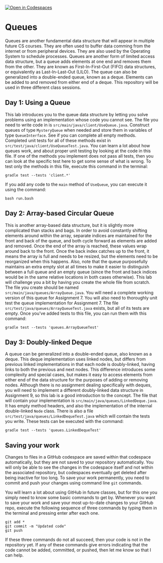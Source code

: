 [![Open in Codespaces](https://classroom.github.com/assets/launch-codespace-7f7980b617ed060a017424585567c406b6ee15c891e84e1186181d67ecf80aa0.svg)](https://classroom.github.com/open-in-codespaces?assignment_repo_id=14084122)
# Queues

Queues are another fundamental data structure that will appear in multiple future CS courses. They are often used to buffer
data comming from the internet or from peripheral devices. They are also used by the Operating System to schedule processes. Queues are another form of limited access data structure, but a queue adds elements at one end and removes them from the other. They are known as First-In-First-Out (FIFO) data structures, or equivalently as Last-In-Last-Out (LILO). The queue can also be generalized into a double-ended queue, known as a deque. Elements can be added to and removed from either end of a deque.
This repository will be used in three different class sessions.

## Day 1: Using a Queue

This lab introduces you to the queue data structure by letting you solve problems using an implementation whose code you cannot see. The file you need to write code in is `src/main/java/client/UseQueue.java`. Construct queues of type `MysteryQueue` when needed and store them in variables of type `QueueInterface`. See if you can complete all empty methods.
Completed unit tests for all of these methods exist in `src/test/java/client/UseQueueTest.java`. You can learn a lot about how queues work, and about proper unit testing by looking at the code in this file. If one of the methods you implement does not pass all tests, then you can look at the specific test here to get some sense of what is wrong. To test only the methods in this file, execute this command in the terminal:
```
gradle test --tests 'client.*'
```
If you add any code to the `main` method of `UseQueue`, you can execute it using the command:
```
bash run.bash
```

## Day 2: Array-based Circular Queue

This is another array-based data structure, but it is slightly more complicated than stacks and bags. In order to avoid constantly shifting elements around within the array, separate indices are maintained for the front and back of the queue, and both cycle forward as elements are added and removed. Once the end of the array is reached, these values wrap around back to the front. Once the back index catches up to the front, it means the array is full and needs to be resized, but the elements need to be reorganized when this happens. Also, note that the queue purposefully maintains an extra empty slot at all times to make it easier to distinguish between a full queue and an empty queue (since the front and back indices would be in the same relative locations in both cases otherwise). This lab will challenge you a bit by having you create the whole file from scratch. The file you create should be named `src/main/java/queues/ArrayQueue.java`. You will need a complete working version of this queue for Assignment 7. You will also need to thoroughly unit test the queue implementation for Assignment 7. The file `src/test/java/queues/ArrayQueueTest.java` exists, but all of its tests are empty. Once you've added tests to this file, you can run them with this command:
```
gradle test --tests 'queues.ArrayQueueTest'
```

## Day 3: Doubly-linked Deque

A queue can be generalized into a double-ended queue, also known as a deque. This deque implementation uses linked nodes, but differs from previous linked implementations in that each node is doubly-linked, having links to both the previous and next nodes. This difference introduces some complexity and special cases, but makes it easy to access elements from either end of the data structure for the purposes of adding or removing nodes. Although there is no assignment dealing specifically with deques, you will need to implement a different doubly-linked data structure in Assignment 9, so this lab is a good introduction to the concept. The file that will contain your implementation is `src/main/java/queues/LinkedDeque.java`. It has empty method headers, and also the implementation of the internal double-linked `Node` class. There is also a file `src/test/java/queues/LinkedDequeTest.java` which will contain the tests you write. These tests can be executed with the command:
```
gradle test --tests 'queues.LinkedDequeTest'
```

## Saving your work

Changes to files in a GitHub codespace are saved within that codespace automatically, but they are not saved to your repository automatically. You will only be able to see the changes in the codespace itself and not within the associated repository, but codespaces eventually get deleted after being inactive for too long. To save your work permanently, you need to commit and push your changes using command line `git` commands. 

You will learn a lot about using GitHub in future classes, but for this one you simply need to know some basic commands to get by. Whenever you want to save your work and save your most up-to-date changes to your GitHub repo, execute the following sequence of three commands by typing them in the terminal and pressing enter after each one.

```
git add *
git commit -m "Updated code"
git push
```

If these three commands do not all succeed, then your code is not in the repository yet. If any of these commands give errors indicating that the code cannot be added, committed, or pushed, then let me know so that I can help.
